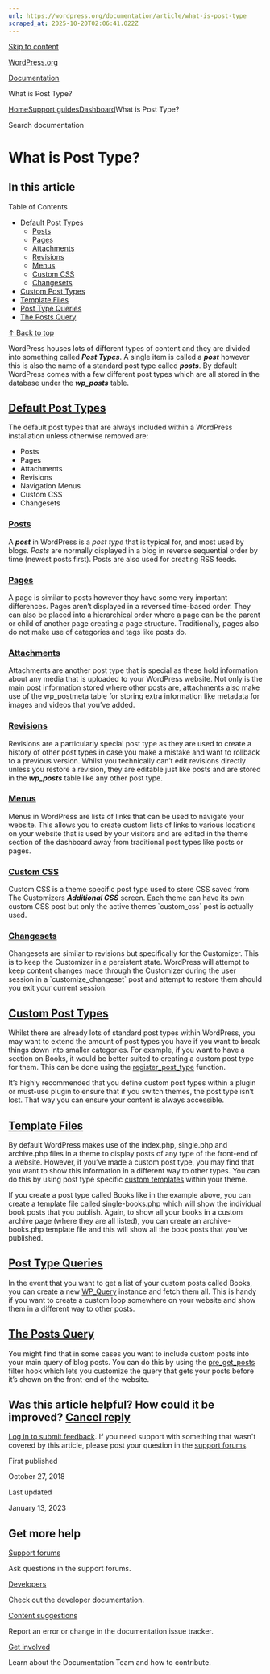 ```yaml
---
url: https://wordpress.org/documentation/article/what-is-post-type
scraped_at: 2025-10-20T02:06:41.022Z
---
```


[Skip to content](https://wordpress.org/documentation/article/what-is-post-type/#wp--skip-link--target)

[WordPress.org](https://wordpress.org/)

[Documentation](https://wordpress.org/documentation)

What is Post Type?

[Home](https://wordpress.org/documentation)[Support guides](https://wordpress.org/documentation/support-guides/)[Dashboard](https://wordpress.org/documentation/category/dashboard/)What is Post Type?

Search documentation

# What is Post Type?

## In this article

Table of Contents

- [Default Post Types](https://wordpress.org/documentation/article/what-is-post-type/#default-post-types)
  - [Posts](https://wordpress.org/documentation/article/what-is-post-type/#posts)
  - [Pages](https://wordpress.org/documentation/article/what-is-post-type/#pages)
  - [Attachments](https://wordpress.org/documentation/article/what-is-post-type/#attachments)
  - [Revisions](https://wordpress.org/documentation/article/what-is-post-type/#revisions)
  - [Menus](https://wordpress.org/documentation/article/what-is-post-type/#menus)
  - [Custom CSS](https://wordpress.org/documentation/article/what-is-post-type/#custom-css)
  - [Changesets](https://wordpress.org/documentation/article/what-is-post-type/#changesets)
- [Custom Post Types](https://wordpress.org/documentation/article/what-is-post-type/#custom-post-types)
- [Template Files](https://wordpress.org/documentation/article/what-is-post-type/#template-files)
- [Post Type Queries](https://wordpress.org/documentation/article/what-is-post-type/#post-type-queries)
- [The Posts Query](https://wordpress.org/documentation/article/what-is-post-type/#the-posts-query)

[↑ Back to top](https://wordpress.org/documentation/article/what-is-post-type/#wp--skip-link--target)

WordPress houses lots of different types of content and they are divided into something called **_Post Types﻿_**. A single item is called a _**post**_ however this is also the name of a standard post type called _**posts**_. By default WordPress comes with a few different post types which are all stored in the database under the _**wp\_posts**_ table.

## [Default Post Types](https://wordpress.org/documentation/article/what-is-post-type/\#default-post-types)

The default post types that are always included within a WordPress installation unless otherwise removed are:

- Posts
- Pages
- Attachments
- Revisions
- Navigation Menus
- Custom CSS
- Changesets


### [Posts](https://wordpress.org/documentation/article/what-is-post-type/\#posts)

A **_post_** in WordPress is a _post type_ that is typical for, and most used by blogs. _Posts_ are normally displayed in a blog in reverse sequential order by time (newest posts first). Posts are also used for creating RSS feeds.

### [Pages](https://wordpress.org/documentation/article/what-is-post-type/\#pages)

A page is similar to posts however they have some very important differences. Pages aren’t displayed in a reversed time-based order. They can also be placed into a hierarchical order where a page can be the parent or child of another page creating a page structure. Traditionally, pages also do not make use of categories and tags like posts do.

### [Attachments](https://wordpress.org/documentation/article/what-is-post-type/\#attachments)

Attachments are another post type that is special as these hold information about any media that is uploaded to your WordPress website. Not only is the main post information stored where other posts are, attachments also make use of the wp\_postmeta table for storing extra information like metadata for images and videos that you’ve added.

### [Revisions](https://wordpress.org/documentation/article/what-is-post-type/\#revisions)

Revisions are a particularly special post type as they are used to create a history of other post types in case you make a mistake and want to rollback to a previous version. Whilst you technically can’t edit revisions directly unless you restore a revision, they are editable just like posts and are stored in the _**wp\_posts**_ table like any other post type.

### [Menus](https://wordpress.org/documentation/article/what-is-post-type/\#menus)

Menus in WordPress are lists of links that can be used to navigate your website. This allows you to create custom lists of links to various locations on your website that is used by your visitors and are edited in the theme section of the dashboard away from traditional post types like posts or pages.

### [Custom CSS](https://wordpress.org/documentation/article/what-is-post-type/\#custom-css)

Custom CSS﻿ is a theme specific post type used to store CSS saved from The Customizers _**Additional CSS**_ screen. Each theme can have its own custom CSS post but only the active themes \`custom\_css\` post is actually used.

### [Changesets](https://wordpress.org/documentation/article/what-is-post-type/\#changesets)

Changesets are similar to revisions but specifically for the Customizer. This is to keep the Customizer in a persistent state. WordPress will attempt to keep content changes made through the Customizer during the user session in a \`customize\_changeset\` post and attempt to restore them should you exit your current session.

## [Custom Post Types](https://wordpress.org/documentation/article/what-is-post-type/\#custom-post-types)

Whilst there are already lots of standard post types within WordPress, you may want to extend the amount of post types you have if you want to break things down into smaller categories. For example, if you want to have a section on Books, it would be better suited to creating a custom post type for them. This can be done using the [register\_post\_type](https://developer.wordpress.org/reference/functions/register_post_type/) function.

It’s highly recommended that you define custom post types within a plugin or must-use plugin to ensure that if you switch themes, the post type isn’t lost. That way you can ensure your content is always accessible.

## [Template Files](https://wordpress.org/documentation/article/what-is-post-type/\#template-files)

By default WordPress makes use of the index.php, single.php and archive.php files in a theme to display posts of any type of the front-end of a website. However, if you’ve made a custom post type, you may find that you want to show this information in a different way to other types. You can do this by using post type specific [custom templates](https://developer.wordpress.org/themes/template-files-section/custom-post-type-template-files/) within your theme.

If you create a post type called Books like in the example above, you can create a template file called single-books.php which will show the individual book posts that you publish. Again, to show all your books in a custom archive page (where they are all listed), you can create an archive-books.php template file and this will show all the book posts that you’ve published.

## [Post Type Queries](https://wordpress.org/documentation/article/what-is-post-type/\#post-type-queries)

In the event that you want to get a list of your custom posts called Books, you can create a new [WP\_Query](https://developer.wordpress.org/reference/classes/wp_query/) instance and fetch them all. This is handy if you want to create a custom loop somewhere on your website and show them in a different way to other posts.

## [The Posts Query](https://wordpress.org/documentation/article/what-is-post-type/\#the-posts-query)

You might find that in some cases you want to include custom posts into your main query of blog posts. You can do this by using the [pre\_get\_posts](https://developer.wordpress.org/reference/hooks/pre_get_posts/) filter hook which lets you customize the query that gets your posts before it’s shown on the front-end of the website.

## Was this article helpful? How could it be improved? [Cancel reply](https://wordpress.org/documentation/article/what-is-post-type/\#respond)

[Log in to submit feedback](https://login.wordpress.org/?redirect_to=https%3A%2F%2Fwordpress.org%2Fdocumentation%2Farticle%2Fwhat-is-post-type%2F&locale=en_US). If you need support with something that wasn't covered by this article, please post your question in the [support forums](https://wordpress.org/support/forums/).

First published

October 27, 2018

Last updated

January 13, 2023

## Get more help

[Support forums](https://wordpress.org/support/forums/)

Ask questions in the support forums.

[Developers](https://developer.wordpress.org/)

Check out the developer documentation.

[Content suggestions](https://github.com/WordPress/Documentation-Issue-Tracker/issues)

Report an error or change in the documentation issue tracker.

[Get involved](https://make.wordpress.org/docs/)

Learn about the Documentation Team and how to contribute.